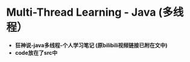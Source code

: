 
# Multi-Thread Learning - Java (多线程）

- **狂神说-java多线程-个人学习笔记 (原bilibili视频链接已附在文中)**
- **code放在了src中**